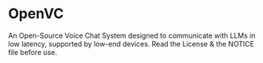 # OpenVC
An Open-Source Voice Chat System designed to communicate with LLMs in low latency, supported by low-end devices.
Read the License & the NOTICE file before use.
